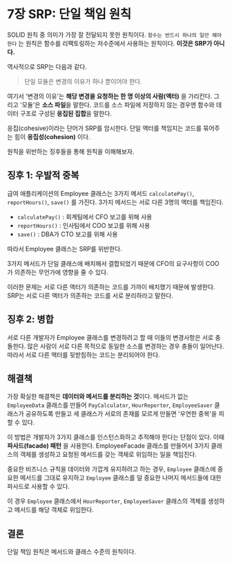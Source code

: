 # 7장 SRP: 단일 책임 원칙



SOLID 원칙 중 의미가 가장 잘 전달되지 못한 원칙이다. `함수는 반드시 하나의 일만 해야 한다` 는 원칙은 함수를 리팩토링하는 저수준에서 사용하는 원칙이다. **이것은 SRP가 아니다.**

역사적으로 SRP는 다음과 같다.

> 단일 모듈은 변경의 이유가 하나 뿐이어야 한다.

여기서 '변경의 이유'는 **해당 변경을 요청하는 한 명 이상의 사람(액터)** 을 가리킨다. 그리고 '모듈'은 **소스 파일**을 말한다. 코드를 소스 파일에 저장하지 않는 경우엔 함수와 데이터 구조로 구성된 **응집된 집합**을 말한다.

응집(cohesive)이라는 단어가 SRP를 암시한다. 단일 액터를 책임지는 코드를 묶어주는 힘이 **응집성(cohesion)** 이다.

원칙을 위반하는 징후들을 통해 원칙을 이해해보자.



## 징후 1: 우발적 중복

급여 애플리케이션의 Employee 클래스는 3가지 메서드 `calculatePay()`, `reportHours()`, `save()` 를 가진다. 3가지 메서드는 서로 다른 3명의 액터를 책임진다.

- `calculatePay()` : 회계팀에서 CFO 보고를 위해 사용
- `reportHours()` : 인사팀에서 COO 보고를 위해 사용
- `save()` : DBA가 CTO 보고를 위해 사용

따라서 Employee 클래스는 SRP를 위반한다.

3가지 메서드가 단일 클래스에 배치해서 결합되었기 때문에 CFO의 요구사항이 COO가 의존하는 무언가에 영향을 줄 수 있다.

이러한 문제는 서로 다른 액터가 의존하는 코드를 가까이 배치했기 때문에 발생한다. SRP는 서로 다른 액터가 의존하는 코드를 서로 분리하라고 말한다.



## 징후 2: 병합

서로 다른 개발자가 Employee 클래스를 변경하려고 할 때 이들의 변경사항은 서로 충돌한다. 많은 사람이 서로 다른 목적으로 동일한 소스를 변경하는 경우 충돌이 일어난다. 따라서 서로 다른 액터를 뒷받침하는 코드는 분리되어야 한다.



## 해결책

가장 확실한 해결책은 **데이터와 메서드를 분리하는 것**이다. 메서드가 없는 `EmployeeData` 클래스를 만들어 `PayCalculator`, `HourReporter`, `EmployeeSaver` 클래스가 공유하도록 만들고 세 클래스가 서로의 존재를 모르게 만들면 '우연한 중복'을 피할 수 있다.

이 방법은 개발자가 3가지 클래스를 인스턴스화하고 추적해야 한다는 단점이 있다. 이때 **파사드(facade) 패턴** 을 사용한다. EmployeeFacade 클래스를 만들어서 3가지 클래스의 객체를 생성하고 요청된 메서드를 갖는 객체로 위임하는 일을 책임진다.

중요한 비즈니스 규칙을 데이터와 가깝게 유지하려고 하는 경우, `Employee` 클래스에 중요한 메서드를 그대로 유지하고 `Employee` 클래스를 덜 중요한 나머지 메서드들에 대한 파사드로 사용할 수 있다.

이 경우 `Employee` 클래스에서 `HourReporter`, `EmployeeSaver` 클래스의 객체를 생성하고 메서드를 해당 객체로 위임한다.



## 결론

단일 책임 원칙은 메서드와 클래스 수준의 원칙이다.